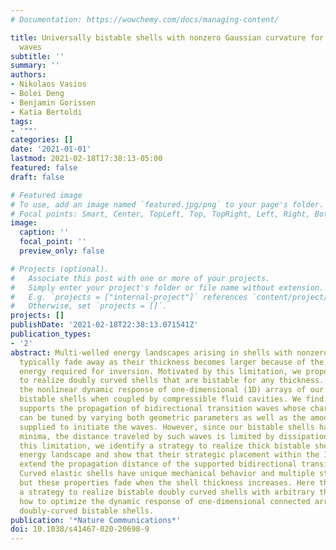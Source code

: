 ```yaml
---
# Documentation: https://wowchemy.com/docs/managing-content/

title: Universally bistable shells with nonzero Gaussian curvature for two-way transition
  waves
subtitle: ''
summary: ''
authors:
- Nikolaos Vasios
- Bolei Deng
- Benjamin Gorissen
- Katia Bertoldi
tags:
- '""'
categories: []
date: '2021-01-01'
lastmod: 2021-02-18T17:38:13-05:00
featured: false
draft: false

# Featured image
# To use, add an image named `featured.jpg/png` to your page's folder.
# Focal points: Smart, Center, TopLeft, Top, TopRight, Left, Right, BottomLeft, Bottom, BottomRight.
image:
  caption: ''
  focal_point: ''
  preview_only: false

# Projects (optional).
#   Associate this post with one or more of your projects.
#   Simply enter your project's folder or file name without extension.
#   E.g. `projects = ["internal-project"]` references `content/project/deep-learning/index.md`.
#   Otherwise, set `projects = []`.
projects: []
publishDate: '2021-02-18T22:38:13.071541Z'
publication_types:
- '2'
abstract: Multi-welled energy landscapes arising in shells with nonzero Gaussian curvature
  typically fade away as their thickness becomes larger because of the increased bending
  energy required for inversion. Motivated by this limitation, we propose a strategy
  to realize doubly curved shells that are bistable for any thickness. We then study
  the nonlinear dynamic response of one-dimensional (1D) arrays of our universally
  bistable shells when coupled by compressible fluid cavities. We find that the system
  supports the propagation of bidirectional transition waves whose characteristics
  can be tuned by varying both geometric parameters as well as the amount of energy
  supplied to initiate the waves. However, since our bistable shells have equal energy
  minima, the distance traveled by such waves is limited by dissipation. To overcome
  this limitation, we identify a strategy to realize thick bistable shells with tunable
  energy landscape and show that their strategic placement within the 1D array can
  extend the propagation distance of the supported bidirectional transition waves.
  Curved elastic shells have unique mechanical behavior and multiple stable configurations,
  but these properties fade when the shell thickness increases. Here the authors report
  a strategy to realize bistable doubly curved shells with arbitrary thickness, and
  how to optimize the dynamic response of one-dimensional connected arrays of such
  doubly-curved bistable shells.
publication: '*Nature Communications*'
doi: 10.1038/s41467-020-20698-9
---
```

